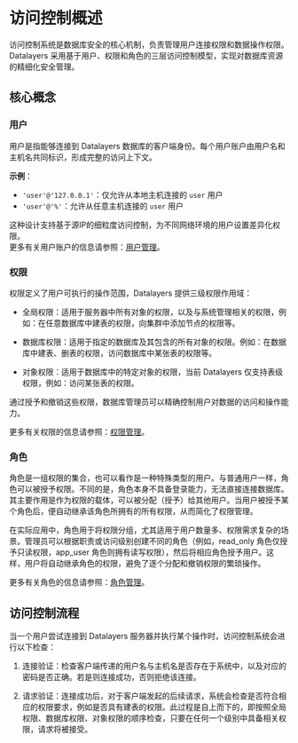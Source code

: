 # 访问控制概述

访问控制系统是数据库安全的核心机制，负责管理用户连接权限和数据操作权限。Datalayers 采用基于用户、权限和角色的三层访问控制模型，实现对数据库资源的精细化安全管理。

## 核心概念
### 用户

用户是指能够连接到 Datalayers 数据库的客户端身份。每个用户账户由​​用户名​​和​​主机名​​共同标识，形成完整的访问上下文。

**示例**：​  
- `'user'@'127.0.0.1'`：仅允许从本地主机连接的 `user` 用户  
- `'user'@'%'`：允许从任意主机连接的 `user` 用户  

这种设计支持基于源IP的细粒度访问控制，为不同网络环境的用户设置差异化权限。  
更多有关用户账户的信息请参照：[用户管理](./user.md)。

### 权限

权限定义了用户可执行的操作范围，Datalayers 提供三级权限作用域：

- 全局权限：适用于服务器中所有对象的权限，以及与系统管理相关的权限，例如：在任意数据库中建表的权限，向集群中添加节点的权限等。

- 数据库权限：适用于指定的数据库及其包含的所有对象的权限。例如：在数据库中建表、删表的权限，访问数据库中某张表的权限等。

- 对象权限：适用于数据库中的特定对象的权限，当前 Datalayers 仅支持表级权限，例如：访问某张表的权限。

通过授予和撤销这些权限，数据库管理员可以精确控制用户对数据的访问和操作能力。

更多有关权限的信息请参照：[权限管理](./privilege.md)。

### 角色

角色是一组权限的集合，也可以看作是一种特殊类型的用户。与普通用户一样，角色可以被授予权限。不同的是，角色本身不具备登录能力，无法直接连接数据库。其主要作用是作为权限的载体，可以被分配（授予）给其他用户。当用户被授予某个角色后，便自动继承该角色所拥有的所有权限，从而简化了权限管理。

在实际应用中，角色用于将权限分组，尤其适用于用户数量多、权限需求复杂的场景。管理员可以根据职责或访问级别创建不同的角色（例如，read_only 角色仅授予只读权限，app_user 角色则拥有读写权限），然后将相应角色授予用户。这样，用户将自动继承角色的权限，避免了逐个分配和撤销权限的繁琐操作。

更多有关角色的信息请参照：[角色管理](./role.md)。

## 访问控制流程

当一个用户尝试连接到 Datalayers 服务器并执行某个操作时，访问控制系统会进行以下检查：

1. 连接验证：检查客户端传递的用户名与主机名是否存在于系统中，以及对应的密码是否正确。若是则连接成功，否则拒绝该连接。

2. 请求验证：连接成功后，对于客户端发起的后续请求，系统会检查是否符合相应的权限要求，例如是否具有建表的权限。此过程是自上而下的，即按照全局权限、数据库权限、对象权限的顺序检查，只要在任何一个级别中具备相关权限，请求将被接受。
